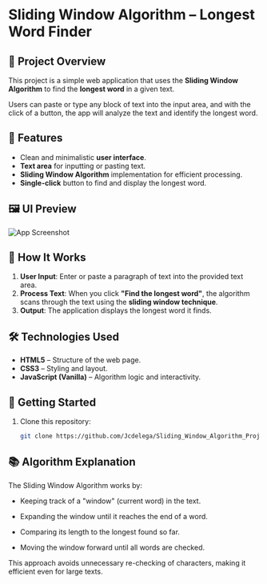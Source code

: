 # Sliding Window Algorithm – Longest Word Finder

## 📌 Project Overview
This project is a simple web application that uses the **Sliding Window Algorithm** to find the **longest word** in a given text.

Users can paste or type any block of text into the input area, and with the click of a button, the app will analyze the text and identify the longest word.

## 🎯 Features
- Clean and minimalistic **user interface**.
- **Text area** for inputting or pasting text.
- **Sliding Window Algorithm** implementation for efficient processing.
- **Single-click** button to find and display the longest word.

## 🖼 UI Preview
![App Screenshot](./screenshot.png)

## 🧠 How It Works
1. **User Input**: Enter or paste a paragraph of text into the provided text area.
2. **Process Text**: When you click **"Find the longest word"**, the algorithm scans through the text using the **sliding window technique**.
3. **Output**: The application displays the longest word it finds.


## 🛠 Technologies Used
- **HTML5** – Structure of the web page.
- **CSS3** – Styling and layout.
- **JavaScript (Vanilla)** – Algorithm logic and interactivity.

## 🚀 Getting Started
1. Clone this repository:
   ```bash
   git clone https://github.com/Jcdelega/Sliding_Window_Algorithm_ProjectProject.git

## 📚 Algorithm Explanation
The Sliding Window Algorithm works by:

- Keeping track of a "window" (current word) in the text.

- Expanding the window until it reaches the end of a word.

- Comparing its length to the longest found so far.

- Moving the window forward until all words are checked.

This approach avoids unnecessary re-checking of characters, making it efficient even for large texts.